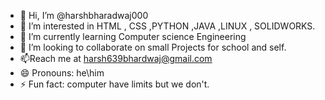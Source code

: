 - 👋 Hi, I’m @harshbharadwaj000
- 👀 I’m interested in HTML , CSS ,PYTHON ,JAVA ,LINUX , SOLIDWORKS.
- 🌱 I’m currently learning Computer science Engineering
- 💞️ I’m looking to collaborate on small Projects for school and self.
- 📫Reach me at harsh639bhardwaj@gmail.com
- 😄 Pronouns: he\him
- ⚡ Fun fact: computer have limits but we don't.
